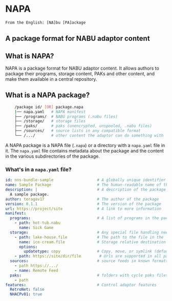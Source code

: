 # NAPA

```txt
From the English: [NA]bu [PA]ackage
```

## A package format for NABU adaptor content

## What is NAPA?

NAPA is a package format for NABU adaptor content. It allows authors to package their programs, storage content, PAKs and other content, and make them available in a central repository.

## What is a NAPA package?

```bash
    /package id/ [OR] package.napa
    |── napa.yaml   # NAPA manifest
    ├── /programs/  # NABU programs (.nabu files)
    ├── /storage/   # storage files   
    ├── /paks/      # paks (unencrypted, unspooled, .nabu files)
    ├── /sources/   # source lists in any compatible format
    └── /.../       # other content the adaptor can do something with
```

A NAPA package is a NAPA file (`.napa`) or a directory with a `napa.yaml` file in it. The `napa.yaml` file contains metadata about the package and the content in the various subdirectories of the package.

### What's in a `napa.yaml` file?

```yaml
id: nns-bundle-sample                   # A globally unique identifier for the package 
name: Sample Package                    # The human-readable name of the package
description: |                          # A description of the package
  A sample package.
author: teragav17                       # The author of the package
version: 0.1.1                          # The version of the package
url: https://project/site               # A link to more information
manifest:
  programs:                             # A list of programs in the package
    - path: hot-tub.nabu
      name: Sick Game
  storage:                              # Any special file handling needed
    - path: lake-house.file             # The path to the file in the `storage` folder
      name: ice-cream.file              # Storage relative destination path
      options:                           
        updatetype: copy                # Copy, move, or symlink (default: symlink)
    - path: https://site/dir/file        # Urls are supported in all path elements
  sources:                              # source feeds in known formats
    - path https://.../
    - name: Remote Feed
  paks:                                 # folders with cycle paks files
    - path 
features:                               # Control adaptor features
  RetroNet: false                       
  NHACPv01: true
```
